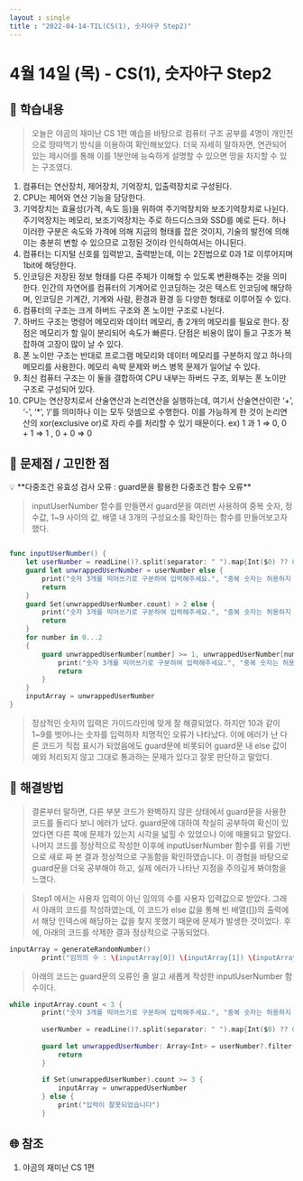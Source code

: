 ```yaml
---
layout : single
title : "2022-04-14-TIL(CS(1), 숫자야구 Step2)"
---
```


# 4월 14일 (목) - CS(1), 숫자야구 Step2

## 🐣 학습내용

> 오늘은 야곰의 재미난 CS 1편 예습을 바탕으로 컴퓨터 구조 공부를 4명이 개인전으로 땅따먹기 방식을 이용하여 확인해보았다. 더욱 자세히 말하자면, 연관되어 있는 제시어를 통해 이를 1분안에 능숙하게 설명할 수 있으면 땅을 차지할 수 있는 구조였다.
> 

1. 컴퓨터는 연산장치, 제어장치, 기억장치, 입출력장치로 구성된다.
2. CPU는 제어와 연산 기능을 담당한다.
3. 기억장치는 효율성(가격, 속도 등)을 위하여 주기억장치와 보조기억장치로 나뉜다. 주기억장치는 메모리, 보조기억장치는 주로 하드디스크와 SSD를 예로 든다. 허나 이러한 구분은 속도와 가격에 의해 지금의 형태를 잡은 것이지, 기술의 발전에 의해 이는 충분히 변할 수 있으므로 고정된 것이라 인식하여서는 아니된다.
4. 컴퓨터는 디지털 신호를 입력받고, 출력받는데, 이는 2진법으로 0과 1로 이루어지며 1bit에 해당한다.
5. 인코딩은 저장된 정보 형태를 다른 주체가 이해할 수 있도록 변환해주는 것을 의미한다. 인간의 자연어를 컴퓨터의 기계어로 인코딩하는 것은 텍스트 인코딩에 해당하며, 인코딩은 기계간, 기계와 사람, 환경과 환경 등 다양한 형태로 이루어질 수 있다.
6. 컴퓨터의 구조는 크게 하버드 구조와 폰 노이만 구조로 나뉜다.
7. 하버드 구조는 명령어 메모리와 데이터 메모리, 총 2개의 메모리를 필요로 한다. 장점은 메모리가 할 일이 분리되어 속도가 빠른다. 단점은 비용이 많이 들고 구조가 복잡하여 고장이 많이 날 수 있다.
8. 폰 노이만 구조는 반대로 프로그램 메모리와 데이터 메모리를 구분하지 않고 하나의 메모리를 사용한다. 메모리 속박 문제와 버스 병목 문제가 일어날 수 있다.
9. 최신 컴퓨터 구조는 이 둘을 결합하여 CPU 내부는 하버드 구조, 외부는 폰 노이만 구조로 구성되어 있다.
10. CPU는 연산장치로서 산술연산과 논리연산을 실행하는데, 여기서 산술연산이란 ‘+’, ‘-’, ‘*’, ‘/’를 의미하나 이는 모두 덧셈으로 수행한다. 이를 가능하게 한 것이 논리연산의 xor(exclusive or)로 자리 수를 처리할 수 있기 때문이다. ex) 1 과 1 ⇒ 0, 0 + 1 ⇒ 1 , 0 + 0 ⇒ 0

## 🐥 문제점 / 고민한 점

<aside>
💡 **다중조건 유효성 검사 오류 : guard문을 활용한 다중조건 함수 오류**

</aside>

> inputUserNumber 함수를 만들면서 guard문을 여러번 사용하여 중복 숫자, 정수값, 1~9 사이의 값, 배열 내 3개의 구성요소를 확인하는 함수를 만들어보고자 했다.
> 

```swift

func inputUserNumber() {
    let userNumber = readLine()?.split(separator: " ").map{Int($0) ?? 0}
    guard let unwrappedUserNumber = userNumber else {
        print("숫자 3개를 띄어쓰기로 구분하여 입력해주세요.", "중복 숫자는 허용하지 않습니다.")
        return
    }
    guard Set(unwrappedUserNumber.count) > 2 else {
        print("숫자 3개를 띄어쓰기로 구분하여 입력해주세요.", "중복 숫자는 허용하지 않습니다.")
        return
    }
    for number in 0...2
    {
        guard unwrappedUserNumber[number] >= 1, unwrappedUserNumber[number] <= 9 else {
            print("숫자 3개를 띄어쓰기로 구분하여 입력해주세요.", "중복 숫자는 허용하지 않습니다.")
            return
        }
    }
    inputArray = unwrappedUserNumber
}
```

> 정상적인 숫자의 입력은 가이드라인에 맞게 잘 해결되었다. 하지만 10과 같이 1~9를 벗어나는 숫자를 입력하자 치명적인 오류가 나타났다. 이에 에러가 난 다른 코드가 직접 표시가 되었음에도 guard문에 비롯되어 guard문 내 else 값이 예외 처리되지 않고 그대로 통과하는 문제가 있다고 잘못 판단하고 말았다.
> 

## 🐓 해결방법

> 결론부터 말하면, 다른 부분 코드가 완벽하지 않은 상태에서 guard문을 사용한 코드를 돌리다 보니 에러가 났다. guard문에 대하여 착실히 공부하여 확신이 있었다면 다른 쪽에 문제가 있는지 시각을 넓힐 수 있었으나 이에 매몰되고 말았다. 나머지 코드를 정상적으로 작성한 이후에 inputUserNumber 함수를 위를 기반으로 새로 짜 본 결과 정상적으로 구동함을 확인하였습니다. 이 경험을 바탕으로 guard문을 더욱 공부해야 하고, 실제 에러가 나타난 지점을 주의깊게 봐야함을 느꼈다.
> 

> Step1 에서는 사용자 입력이 아닌 임의의 수를 사용자 입력값으로 받았다. 그래서 아래의 코드를 작성하였는데, 이 코드가 else 값을 통해 빈 배열([])의 출력에서 해당 인덱스에 해당하는 값을 찾지 못했기 때문에 문제가 발생한 것이었다. 후에, 아래의 코드를 삭제한 결과 정상적으로 구동되었다.
> 

```swift
inputArray = generateRandomNumber()
        print("임의의 수 : \(inputArray[0]) \(inputArray[1]) \(inputArray[2])")
```

> 아래의 코드는 guard문의 오류인 줄 알고 새롭게 작성한 inputUserNumber 함수이다.
> 

```swift
while inputArray.count < 3 {
        print("숫자 3개를 띄어쓰기로 구분하여 입력해주세요.", "중복 숫자는 허용하지 않습니다.", "입력 : ", separator: "\n", terminator: "")
        
        userNumber = readLine()?.split(separator: " ").map{Int($0) ?? 0}
        
        guard let unwrappedUserNumber: Array<Int> = userNumber?.filter({$0 >= 1 && $0 <= 9}) else {
            return
        }
        
        if Set(unwrappedUserNumber).count >= 3 {
            inputArray = unwrappedUserNumber
        } else {
            print("입력이 잘못되었습니다")
        }
```

## 🌐 참조

1. 야곰의 재미난 CS 1편

